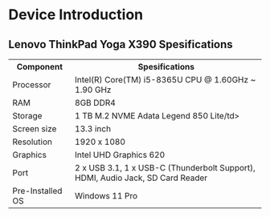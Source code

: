 <!DOCTYPE html>
<html lang="en-us">
<head>
    <meta charset="UTF-8">
    <meta name="viewport" content="width=device-width, initial-scale=1.0">
    <h1>Device Introduction</h1>
</head>
<body>
    <h2>Lenovo ThinkPad Yoga X390 Spesifications</h2>
    <table>
        <tr>
            <th>Component</th>
            <th>Spesifications</th>
        </tr>
        <tr>
            <td>Processor</td>
            <td>Intel(R) Core(TM) i5-8365U CPU @ 1.60GHz ~ 1.90 GHz</td>
        </tr>
        <tr>
            <td>RAM</td>
            <td>8GB DDR4</td>
        </tr>
        <tr>
            <td>Storage</td>
            <td>1 TB M.2 NVME Adata Legend 850 Lite/td>
        </tr>
        <tr>
            <td>Screen size</td>
            <td>13.3 inch</td>
        </tr>
        <tr>
          <td>Resolution</td>
          <td>1920 x 1080</td>
        </tr>
        <tr>
            <td>Graphics</td>
            <td>Intel UHD Graphics 620</td>
        </tr>
        <tr>
            <td>Port</td>
            <td>2 x USB 3.1, 1 x USB-C (Thunderbolt Support), HDMI, Audio Jack, SD Card Reader</td>
        </tr>
        <tr>
            <td>Pre-Installed OS</td>
            <td>Windows 11 Pro</td>
        </tr>
    </table>
</body>
</html>
